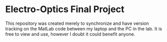# Electro-Optics Final Project

This repository was created merely to synchronize and have version tracking on the MatLab code between my laptop and the PC in the lab. It is free to view and 
use, however I doubt it could benefit anyone.
